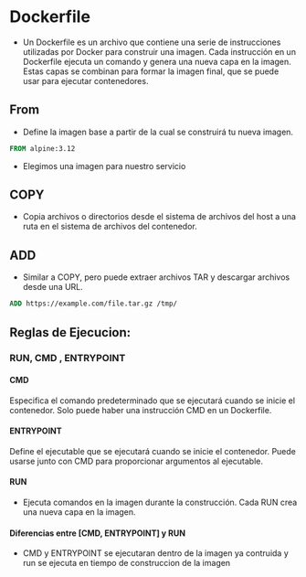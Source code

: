 # Dockerfile
- Un Dockerfile es un archivo que contiene una serie de instrucciones utilizadas por Docker para construir una imagen. Cada instrucción en un Dockerfile ejecuta un comando y genera una nueva capa en la imagen. Estas capas se combinan para formar la imagen final, que se puede usar para ejecutar contenedores.
## From
- Define la imagen base a partir de la cual se construirá tu nueva imagen.
```dockerfile
FROM alpine:3.12
```
- Elegimos una imagen  para nuestro servicio

## COPY
- Copia archivos o directorios desde el sistema de archivos del host a una ruta en el sistema de archivos del contenedor.
## ADD
- Similar a COPY, pero puede extraer archivos TAR y descargar archivos desde una URL.
```dockerfile
ADD https://example.com/file.tar.gz /tmp/
```
## Reglas de Ejecucion:
### RUN, CMD , ENTRYPOINT
#### CMD
Especifica el comando predeterminado que se ejecutará cuando se inicie el contenedor. Solo puede haber una instrucción CMD en un Dockerfile.
#### ENTRYPOINT

Define el ejecutable que se ejecutará cuando se inicie el contenedor. Puede usarse junto con CMD para proporcionar argumentos al ejecutable.
#### RUN
- Ejecuta comandos en la imagen durante la construcción. Cada RUN crea una nueva capa en la imagen.

#### Diferencias entre [CMD, ENTRYPOINT] y RUN

- CMD y ENTRYPOINT se ejecutaran dentro de la imagen ya contruida y run se ejecuta en tiempo de construccion de la imagen 